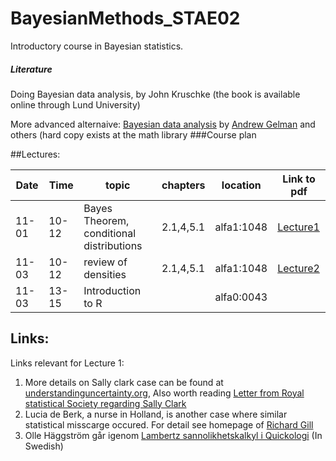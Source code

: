 # BayesianMethods_STAE02
Introductory course in Bayesian statistics.

#####  Literature
Doing Bayesian data analysis, by John Kruschke
(the book is available online through Lund University)

More advanced alternaive: [Bayesian data analysis](http://www.stat.columbia.edu/~gelman/book/) by  [Andrew Gelman](http://www.stat.columbia.edu/~gelman/) and others (hard copy exists at the math library
###Course plan

##Lectures:

Date | Time  | topic | chapters | location| Link to pdf|
---|---|---|---|---|---
| 11-01 | 10-12 | Bayes Theorem, conditional distributions | 2.1,4,5.1 | alfa1:1048 | [Lecture1](https://github.com/JonasWallin/BayesianMethods_STAE02/blob/master/lecture1/Lecture1.pdf)
| 11-03 | 10-12 | review of densities | 2.1,4,5.1 | alfa1:1048 |[Lecture2](https://github.com/JonasWallin/BayesianMethods_STAE02/blob/master/lecture2/Lecture2.pdf)
| 11-03 | 13-15 | Introduction to R |  | alfa0:0043 |

## Links:

Links relevant for Lecture 1:

1. More details on Sally clark case can be found at [understandinguncertainty.org](https://understandinguncertainty.org/node/545), Also worth reading [Letter from Royal statistical Society regarding Sally Clark](http://www.rss.org.uk/Images/PDF/influencing-change/rss-use-statistical-evidence-court-cases-2002.pdf)
2. Lucia de Berk, a nurse in Holland, is another case where similar statistical misscarge occured. For detail see homepage of [Richard Gill](http://www.math.leidenuniv.nl/~gill/#lucia)	
3. Olle Häggström går igenom [Lambertz sannolikhetskalkyl i Quickologi](http://haggstrom.blogspot.se/2015/05/quickologisk-sannolikhetskalkyl.html)  (In Swedish)
